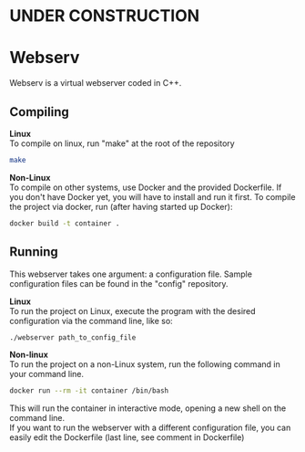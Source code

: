 # UNDER CONSTRUCTION
# Webserv
Webserv is a virtual webserver coded in C++. 

## Compiling
**Linux**  
To compile on linux, run "make" at the root of the repository

```bash	
make
```

**Non-Linux**  
To compile on other systems, use Docker and the provided Dockerfile. If you don't have Docker yet, you will have to install and run it first. To compile the project via docker, run (after having started up Docker):

```bash
docker build -t container .
```

## Running
This webserver takes one argument: a configuration file. Sample configuration files can be found in the "config" repository.

**Linux**  
To run the project on Linux, execute the program with the desired configuration via the command line, like so:

```bash
./webserver path_to_config_file
```

**Non-linux**  
To run the project on a non-Linux system, run the following command in your command line.

```bash
docker run --rm -it container /bin/bash
```

This will run the container in interactive mode, opening a new shell on the command line.  
If you want to run the webserver with a different configuration file, you can easily edit the Dockerfile (last line, see comment in Dockerfile)